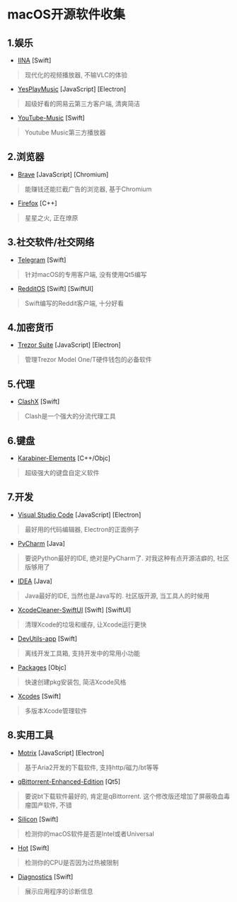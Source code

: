 # macOS开源软件收集
## 1.娱乐
- [IINA](https://iina.io/) [Swift]
> 现代化的视频播放器, 不输VLC的体验

- [YesPlayMusic](https://github.com/qier222/YesPlayMusic) [JavaScript] [Electron]
> 超级好看的网易云第三方客户端, 清爽简洁

- [YouTube-Music](https://github.com/steve228uk/YouTube-Music) [Swift]
> Youtube Music第三方播放器

## 2.浏览器
- [Brave](https://brave.com) [JavaScript] [Chromium]
> 能赚钱还能拦截广告的浏览器, 基于Chromium

- [Firefox](https://www.mozilla.org/en-US/firefox/new) [C++]
> 星星之火, 正在燎原

## 3.社交软件/社交网络
- [Telegram](https://telegram.org) [Swift]
> 针对macOS的专用客户端, 没有使用Qt5编写

- [RedditOS](https://github.com/Dimillian/RedditOS) [Swift] [SwiftUI]
> Swift编写的Reddit客户端, 十分好看

## 4.加密货币
- [Trezor Suite](https://suite.trezor.io) [JavaScript] [Electron]
> 管理Trezor Model One/T硬件钱包的必备软件

## 5.代理
- [ClashX](https://github.com/yichengchen/clashX) [Swift]
> Clash是一个强大的分流代理工具

## 6.键盘
- [Karabiner-Elements](https://github.com/pqrs-org/Karabiner-Elements) [C++/Objc]
> 超级强大的键盘自定义软件

## 7.开发
- [Visual Studio Code](https://code.visualstudio.com) [JavaScript] [Electron]
> 最好用的代码编辑器, Electron的正面例子

- [PyCharm](https://www.jetbrains.com/pycharm) [Java]
> 要说Python最好的IDE, 绝对是PyCharm了. 对我这种有点开源洁癖的, 社区版够用了

- [IDEA](https://www.jetbrains.com/idea) [Java]
> Java最好的IDE, 当然也是Java写的. 社区版开源, 当工具人的时候用

- [XcodeCleaner-SwiftUI](https://github.com/waylybaye/XcodeCleaner-SwiftUI) [Swift] [SwiftUI]
> 清理Xcode的垃圾和缓存, 让Xcode运行更快

- [DevUtils-app](https://github.com/DevUtilsApp/DevUtils-app) [Swift]
> 离线开发工具箱, 支持开发中的常用小功能

- [Packages](https://github.com/packagesdev/packages) [Objc]
> 快速创建pkg安装包, 简洁Xcode风格

- [Xcodes](https://github.com/RobotsAndPencils/XcodesApp) [Swift]
> 多版本Xcode管理软件

## 8.实用工具
- [Motrix](https://motrix.app) [JavaScript] [Electron]
> 基于Aria2开发的下载软件, 支持http/磁力/bt等等

- [qBittorrent-Enhanced-Edition](https://github.com/c0re100/qBittorrent-Enhanced-Edition) [Qt5]
> 要说bt下载软件最好的, 肯定是qBittorrent. 这个修改版还增加了屏蔽吸血毒瘤国产软件, 不错

- [Silicon](https://github.com/DigiDNA/Silicon) [Swift]
> 检测你的macOS软件是否是Intel或者Universal

- [Hot](https://github.com/macmade/Hot) [Swift]
> 检测你的CPU是否因为过热被限制

- [Diagnostics](https://github.com/macmade/Diagnostics) [Swift]
> 展示应用程序的诊断信息
